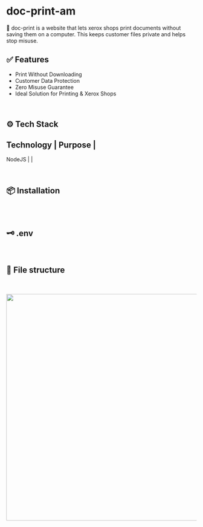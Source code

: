 # doc-print-am
📄 doc-print is a website that lets xerox shops print documents without saving them on a computer. This keeps customer files private and helps stop misuse.
<br>

## ✅ Features
- Print Without Downloading
- Customer Data Protection
- Zero Misuse Guarantee
- Ideal Solution for Printing & Xerox Shops


<br>

## ⚙️ Tech Stack
Technology    |   Purpose       |
---------------------------------
NodeJS        |                  |


<br>

## 📦 Installation 
```bash

```

<br>

## 🗝️ .env

<br>



## 📁 File structure





<br> <br>
<img src="https://i.ibb.co/4RtY5Q2V/IMG-20250712-WA0001.jpg" width="600">
<br> 
